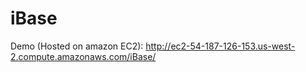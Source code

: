 iBase
=====

Demo (Hosted on amazon EC2): http://ec2-54-187-126-153.us-west-2.compute.amazonaws.com/iBase/

